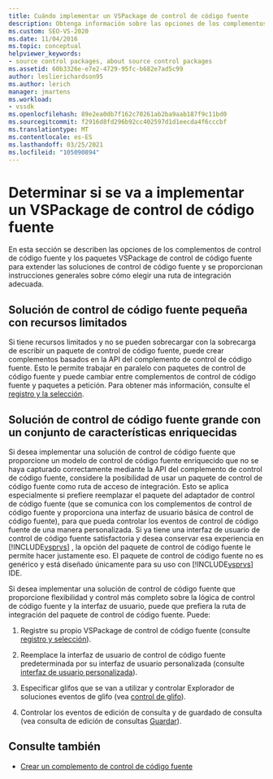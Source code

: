 ```yaml
---
title: Cuándo implementar un VSPackage de control de código fuente
description: Obtenga información sobre las opciones de los complementos de control de código fuente y los paquetes VSPackage de control de código fuente que están disponibles para extender las soluciones de control de código fuente de Visual Studio.
ms.custom: SEO-VS-2020
ms.date: 11/04/2016
ms.topic: conceptual
helpviewer_keywords:
- source control packages, about source control packages
ms.assetid: 60b3326e-e7e2-4729-95fc-b682e7ad5c99
author: leslierichardson95
ms.author: lerich
manager: jmartens
ms.workload:
- vssdk
ms.openlocfilehash: 89e2ea0db7f162c70261ab2ba9aab187f9c11bd0
ms.sourcegitcommit: f2916d8fd296b92cc402597d1d1eecda4f6cccbf
ms.translationtype: MT
ms.contentlocale: es-ES
ms.lasthandoff: 03/25/2021
ms.locfileid: "105090894"
---
```

# <a name="determine-whether-to-implement-a-source-control-vspackage"></a>Determinar si se va a implementar un VSPackage de control de código fuente

En esta sección se describen las opciones de los complementos de control de código fuente y los paquetes VSPackage de control de código fuente para extender las soluciones de control de código fuente y se proporcionan instrucciones generales sobre cómo elegir una ruta de integración adecuada.

## <a name="small-source-control-solution-with-limited-resources"></a>Solución de control de código fuente pequeña con recursos limitados

 Si tiene recursos limitados y no se pueden sobrecargar con la sobrecarga de escribir un paquete de control de código fuente, puede crear complementos basados en la API del complemento de control de código fuente. Esto le permite trabajar en paralelo con paquetes de control de código fuente y puede cambiar entre complementos de control de código fuente y paquetes a petición. Para obtener más información, consulte el [registro y la selección](../../extensibility/internals/registration-and-selection-source-control-vspackage.md).

## <a name="large-source-control-solution-with-a-rich-feature-set"></a>Solución de control de código fuente grande con un conjunto de características enriquecidas

 Si desea implementar una solución de control de código fuente que proporcione un modelo de control de código fuente enriquecido que no se haya capturado correctamente mediante la API del complemento de control de código fuente, considere la posibilidad de usar un paquete de control de código fuente como ruta de acceso de integración. Esto se aplica especialmente si prefiere reemplazar el paquete del adaptador de control de código fuente (que se comunica con los complementos de control de código fuente y proporciona una interfaz de usuario básica de control de código fuente), para que pueda controlar los eventos de control de código fuente de una manera personalizada. Si ya tiene una interfaz de usuario de control de código fuente satisfactoria y desea conservar esa experiencia en [!INCLUDE[vsprvs](../../code-quality/includes/vsprvs_md.md)] , la opción del paquete de control de código fuente le permite hacer justamente eso. El paquete de control de código fuente no es genérico y está diseñado únicamente para su uso con [!INCLUDE[vsprvs](../../code-quality/includes/vsprvs_md.md)] IDE.

 Si desea implementar una solución de control de código fuente que proporcione flexibilidad y control más completo sobre la lógica de control de código fuente y la interfaz de usuario, puede que prefiera la ruta de integración del paquete de control de código fuente. Puede:

1. Registre su propio VSPackage de control de código fuente (consulte [registro y selección](../../extensibility/internals/registration-and-selection-source-control-vspackage.md)).

2. Reemplace la interfaz de usuario de control de código fuente predeterminada por su interfaz de usuario personalizada (consulte [interfaz de usuario personalizada](../../extensibility/internals/custom-user-interface-source-control-vspackage.md)).

3. Especificar glifos que se van a utilizar y controlar Explorador de soluciones eventos de glifo (vea [control de glifo](../../extensibility/internals/glyph-control-source-control-vspackage.md)).

4. Controlar los eventos de edición de consulta y de guardado de consulta (vea consulta de edición de consultas [Guardar](../../extensibility/internals/query-edit-query-save-source-control-vspackage.md)).

## <a name="see-also"></a>Consulte también

- [Crear un complemento de control de código fuente](../../extensibility/internals/creating-a-source-control-plug-in.md)

